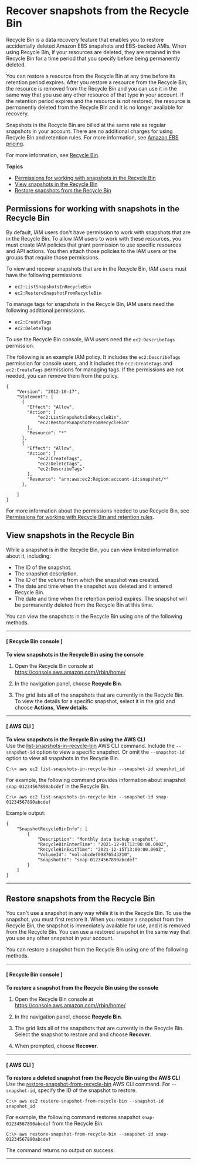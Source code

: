 # Recover snapshots from the Recycle Bin<a name="recycle-bin-working-with-snaps"></a>

Recycle Bin is a data recovery feature that enables you to restore accidentally deleted Amazon EBS snapshots and EBS\-backed AMIs\. When using Recycle Bin, if your resources are deleted, they are retained in the Recycle Bin for a time period that you specify before being permanently deleted\.

You can restore a resource from the Recycle Bin at any time before its retention period expires\. After you restore a resource from the Recycle Bin, the resource is removed from the Recycle Bin and you can use it in the same way that you use any other resource of that type in your account\. If the retention period expires and the resource is not restored, the resource is permanently deleted from the Recycle Bin and it is no longer available for recovery\.

Snapshots in the Recycle Bin are billed at the same rate as regular snapshots in your account\. There are no additional charges for using Recycle Bin and retention rules\. For more information, see [Amazon EBS pricing](http://aws.amazon.com/ebs/pricing/)\.

For more information, see [Recycle Bin](recycle-bin.md)\.

**Topics**
+ [Permissions for working with snapshots in the Recycle Bin](#snap-perms)
+ [View snapshots in the Recycle Bin](#recycle-bin-view-snaps)
+ [Restore snapshots from the Recycle Bin](#recycle-bin-restore-snaps)

## Permissions for working with snapshots in the Recycle Bin<a name="snap-perms"></a>

By default, IAM users don't have permission to work with snapshots that are in the Recycle Bin\. To allow IAM users to work with these resources, you must create IAM policies that grant permission to use specific resources and API actions\. You then attach those policies to the IAM users or the groups that require those permissions\.

To view and recover snapshots that are in the Recycle Bin, IAM users must have the following permissions:
+ `ec2:ListSnapshotsInRecycleBin`
+ `ec2:RestoreSnapshotFromRecycleBin`

To manage tags for snapshots in the Recycle Bin, IAM users need the following additional permissions\.
+ `ec2:CreateTags`
+ `ec2:DeleteTags`

To use the Recycle Bin console, IAM users need the `ec2:DescribeTags` permission\.

The following is an example IAM policy\. It includes the `ec2:DescribeTags` permission for console users, and it includes the `ec2:CreateTags` and `ec2:CreateTags` permissions for managing tags\. If the permissions are not needed, you can remove them from the policy\.

```
{
    "Version": "2012-10-17",
    "Statement": [
      {
        "Effect": "Allow",
        "Action": [
            "ec2:ListSnapshotsInRecycleBin", 
            "ec2:RestoreSnapshotFromRecycleBin"
        ],
        "Resource": "*"
      },
      {
        "Effect": "Allow",
        "Action": [
            "ec2:CreateTags",
            "ec2:DeleteTags",
            "ec2:DescribeTags"
        ],
        "Resource": "arn:aws:ec2:Region:account-id:snapshot/*"
      },
    
    ]
}
```

For more information about the permissions needed to use Recycle Bin, see [Permissions for working with Recycle Bin and retention rules](recycle-bin-perms.md#rule-perms)\.

## View snapshots in the Recycle Bin<a name="recycle-bin-view-snaps"></a>

While a snapshot is in the Recycle Bin, you can view limited information about it, including:
+ The ID of the snapshot\.
+ The snapshot description\.
+ The ID of the volume from which the snapshot was created\.
+ The date and time when the snapshot was deleted and it entered Recycle Bin\.
+ The date and time when the retention period expires\. The snapshot will be permanently deleted from the Recycle Bin at this time\.

You can view the snapshots in the Recycle Bin using one of the following methods\.

------
#### [ Recycle Bin console ]

**To view snapshots in the Recycle Bin using the console**

1. Open the Recycle Bin console at [https://console\.aws\.amazon\.com//rbin/home/](https://console.aws.amazon.com//rbin/home/)

1. In the navigation panel, choose **Recycle Bin**\.

1. The grid lists all of the snapshots that are currently in the Recycle Bin\. To view the details for a specific snapshot, select it in the grid and choose **Actions**, **View details**\.

------
#### [ AWS CLI ]

**To view snapshots in the Recycle Bin using the AWS CLI**  
Use the [ list\-snapshots\-in\-recycle\-bin](https://docs.aws.amazon.com/cli/latest/reference/ec2/list-snapshots-in-recycle-bin.html) AWS CLI command\. Include the `--snapshot-id` option to view a specific snapshot\. Or omit the `--snapshot-id` option to view all snapshots in the Recycle Bin\.

```
C:\> aws ec2 list-snapshots-in-recycle-bin --snapshot-id snapshot_id
```

For example, the following command provides information about snapshot `snap-01234567890abcdef` in the Recycle Bin\.

```
C:\> aws ec2 list-snapshots-in-recycle-bin --snapshot-id snap-01234567890abcdef
```

Example output:

```
{
    "SnapshotRecycleBinInfo": [
        {
            "Description": "Monthly data backup snapshot",
            "RecycleBinEnterTime": "2021-12-01T13:00:00.000Z",
            "RecycleBinExitTime": "2021-12-15T13:00:00.000Z",
            "VolumeId": "vol-abcdef09876543210",
            "SnapshotId": "snap-01234567890abcdef"
        }
    ]
}
```

------

## Restore snapshots from the Recycle Bin<a name="recycle-bin-restore-snaps"></a>

You can't use a snapshot in any way while it is in the Recycle Bin\. To use the snapshot, you must first restore it\. When you restore a snapshot from the Recycle Bin, the snapshot is immediately available for use, and it is removed from the Recycle Bin\. You can use a restored snapshot in the same way that you use any other snapshot in your account\.

You can restore a snapshot from the Recycle Bin using one of the following methods\.

------
#### [ Recycle Bin console ]

**To restore a snapshot from the Recycle Bin using the console**

1. Open the Recycle Bin console at [https://console\.aws\.amazon\.com//rbin/home/](https://console.aws.amazon.com//rbin/home/)

1. In the navigation panel, choose **Recycle Bin**\.

1. The grid lists all of the snapshots that are currently in the Recycle Bin\. Select the snapshot to restore and and choose **Recover**\.

1. When prompted, choose **Recover**\.

------
#### [ AWS CLI ]

**To restore a deleted snapshot from the Recycle Bin using the AWS CLI**  
Use the [ restore\-snapshot\-from\-recycle\-bin](https://docs.aws.amazon.com/cli/latest/reference/ec2/restore-snapshot-from-recycle-bin.html) AWS CLI command\. For `--snapshot-id`, specify the ID of the snapshot to restore\.

```
C:\> aws ec2 restore-snapshot-from-recycle-bin --snapshot-id snapshot_id
```

For example, the following command restores snapshot `snap-01234567890abcdef` from the Recycle Bin\.

```
C:\> aws restore-snapshot-from-recycle-bin --snapshot-id snap-01234567890abcdef
```

The command returns no output on success\.

------